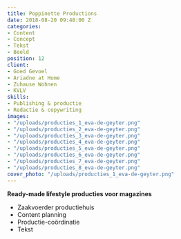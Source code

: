 ```yaml
---
title: Poppinette Productions
date: 2018-08-20 09:48:00 Z
categories:
- Content
- Concept
- Tekst
- Beeld
position: 12
client:
- Goed Gevoel
- Ariadne at Home
- Zuhause Wohnen
- KVLV
skills:
- Publishing & productie
- Redactie & copywriting
images:
- "/uploads/producties_1_eva-de-geyter.png"
- "/uploads/producties_2_eva-de-geyter.png"
- "/uploads/producties_3_eva-de-geyter.png"
- "/uploads/producties_4_eva-de-geyter.png"
- "/uploads/producties_5_eva-de-geyter.png"
- "/uploads/producties_6_eva-de-geyter.png"
- "/uploads/producties_7_eva-de-geyter.png"
- "/uploads/producties_8_eva-de-geyter.png"
cover_photo: "/uploads/producties_1_eva-de-geyter.png"
---
```


**Ready-made lifestyle producties voor magazines**
* Zaakvoerder productiehuis
* Content planning
* Productie-coördinatie
* Tekst

